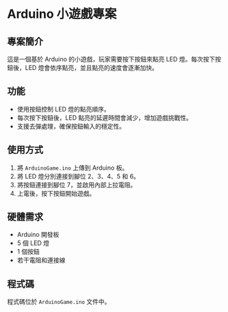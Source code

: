 # Arduino 小遊戲專案

## 專案簡介
這是一個基於 Arduino 的小遊戲，玩家需要按下按鈕來點亮 LED 燈。每次按下按鈕後，LED 燈會依序點亮，並且點亮的速度會逐漸加快。

## 功能
- 使用按鈕控制 LED 燈的點亮順序。
- 每次按下按鈕後，LED 點亮的延遲時間會減少，增加遊戲挑戰性。
- 支援去彈處理，確保按鈕輸入的穩定性。

## 使用方式
1. 將 `ArduinoGame.ino` 上傳到 Arduino 板。
2. 將 LED 燈分別連接到腳位 2、3、4、5 和 6。
3. 將按鈕連接到腳位 7，並啟用內部上拉電阻。
4. 上電後，按下按鈕開始遊戲。

## 硬體需求
- Arduino 開發板
- 5 個 LED 燈
- 1 個按鈕
- 若干電阻和連接線

## 程式碼
程式碼位於 `ArduinoGame.ino` 文件中。